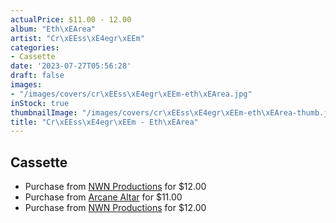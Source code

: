 ```yaml
---
actualPrice: $11.00 - 12.00
album: "Eth\xEArea"
artist: "Cr\xEEss\xE4egr\xEEm"
categories:
- Cassette
date: '2023-07-27T05:56:28'
draft: false
images:
- "/images/covers/cr\xEEss\xE4egr\xEEm-eth\xEArea.jpg"
inStock: true
thumbnailImage: "/images/covers/cr\xEEss\xE4egr\xEEm-eth\xEArea-thumb.jpg"
title: "Cr\xEEss\xE4egr\xEEm - Eth\xEArea"
---
```


## Cassette
* Purchase from [NWN Productions](http://shop.nwnprod.com/index.php?route=product/product&path=73&product_id=30816&sort=pd.name&order=ASC) for $12.00
* Purchase from [Arcane Altar](https://arcanealtar.bigcartel.com/product/crissaegrim-etherea-tape) for $11.00
* Purchase from [NWN Productions](http://shop.nwnprod.com/index.php?route=product/product&path=73&product_id=31557&sort=pd.name&order=ASC) for $12.00
